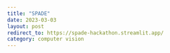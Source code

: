 ```yaml
---
title: "SPADE"
date: 2023-03-03
layout: post
redirect_to: https://spade-hackathon.streamlit.app/
category: computer vision
---
```

